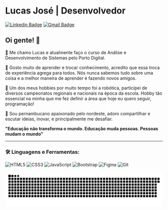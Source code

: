 # Lucas José | Desenvolvedor

[![Linkedin Badge](https://img.shields.io/badge/-Lucas_José-52BAC4?style=flat-square&logo=Linkedin&logoColor=white&link=https://https://www.linkedin.com/in/lucas-jos%C3%A9-094b30193/)](https://www.linkedin.com/in/lucas-jos%C3%A9-094b30193/) 
[![Gmail Badge](https://img.shields.io/badge/-lucasjose.pe.21@gmail.com-52BAC4?style=flat-square&logo=Gmail&logoColor=white&link=mailto:lucasjose.pe.21@gmail.com)](mailto:lucasjose.pe.21@gmail.com)
####
## Oi gente! 🚀
<p>📒 Me chamo Lucas e atualmente faço o curso de Análise e Desenvolvimento de Sistemas pelo Porto Digital.</p> 
<p>📘 Gosto muito de aprender e trocar conhecimento, acredito que essa troca de experiência agrega para todos. Nós nunca sabemos tudo sobre uma coisa e a melhor maneira de aprender é fazendo novos amigos.</p>
<p>📕 Um dos meus hobbies por muito tempo foi a robótica, participei de diversos campeonatos regionais e nacionais na época da escola. Hobby tão essencial na minha que me fez definir a área que hoje eu quero seguir, programação!</p>
<p>📗 Sou pernambucano apaixonado pelo nordeste, adoro compartilhar e escutar ideias, inovar, e principalmente me desafiar.</p>

**"Educação não transforma o mundo. Educação muda pessoas. Pessoas mudam o mundo"**

***

<h3 align="left">🛠 Linguagens e Ferramentas:</h3>

  ![HTML5](https://img.shields.io/badge/-HTML5-E34F26?style=flat-square&logo=html5&logoColor=white)
  ![CSS3](https://img.shields.io/badge/-CSS3-549FDE?style=flat-square&logo=css3&logoColor=white)
  ![JavaScript](https://img.shields.io/badge/-JavaScript-F7B93E?style=flat-square&logo=javascript&logoColor=fff)
  ![Bootstrap](https://img.shields.io/badge/-Bootstrap-533B78?style=flat-square&logo=bootstrap&logoColor=white)
  ![Figma](https://img.shields.io/badge/-Figma-F46255?style=flat-square&logo=figma&logoColor=white)
  ![Git](https://img.shields.io/badge/-Git-F05032?style=flat-square&logo=git&logoColor=white)
  
  ![Snake animation](https://github.com/luca-jose/luca-jose/blob/output/github-contribution-grid-snake.svg)
